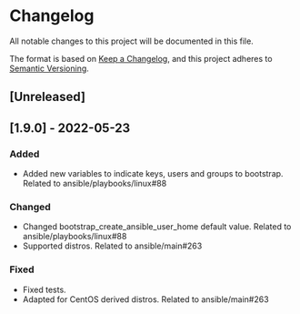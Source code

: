 # Changelog
All notable changes to this project will be documented in this file.

The format is based on [Keep a Changelog](https://keepachangelog.com/en/1.0.0/),
and this project adheres to [Semantic Versioning](https://semver.org/spec/v2.0.0.html).

## [Unreleased]

## [1.9.0] - 2022-05-23
### Added
- Added new variables to indicate keys, users and groups to bootstrap. Related to ansible/playbooks/linux#88

### Changed
- Changed bootstrap_create_ansible_user_home default value. Related to ansible/playbooks/linux#88
- Supported distros. Related to ansible/main#263

### Fixed
- Fixed tests.
- Adapted for CentOS derived distros. Related to ansible/main#263
